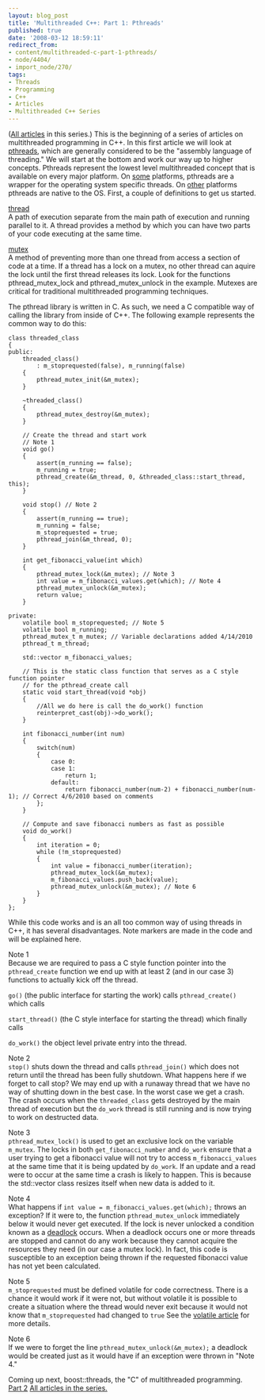 ```yaml
---
layout: blog_post
title: 'Multithreaded C++: Part 1: Pthreads'
published: true
date: '2008-03-12 18:59:11'
redirect_from:
- content/multithreaded-c-part-1-pthreads/
- node/4404/
- import_node/270/
tags:
- Threads
- Programming
- C++
- Articles
- Multithreaded C++ Series
---
```


([All articles](/tags/multithreaded-c-series) in this series.) This is the beginning of a series of articles on multithreaded programming in C++. In this first article we will look at [pthreads](https://computing.llnl.gov/tutorials/pthreads/), which are generally considered to be the "assembly language of threading." We will start at the bottom and work our way up to higher concepts. Pthreads represent the lowest level multithreaded concept that is available on every major platform. On [some](http://sourceware.org/pthreads-win32/) platforms, pthreads are a wrapper for the operating system specific threads. On [other](http://en.wikipedia.org/wiki/Native_POSIX_Thread_Library) platforms pthreads are native to the OS. First, a couple of definitions to get us started.

[thread](http://en.wikipedia.org/wiki/Thread_%28computer_science%29)  
A path of execution separate from the main path of execution and running parallel to it. A thread provides a method by which you can have two parts of your code executing at the same time.

[mutex](http://en.wikipedia.org/wiki/Mutual_exclusion)  
A method of preventing more than one thread from access a section of code at a time. If a thread has a lock on a mutex, no other thread can aquire the lock until the first thread releases its lock. Look for the functions pthread_mutex_lock and pthread_mutex_unlock in the example. Mutexes are critical for traditional multithreaded programming techniques.

The pthread library is written in C. As such, we need a C compatible way of calling the library from inside of C++. The following example represents the common way to do this:

    class threaded_class
    {
    public:
        threaded_class()
            : m_stoprequested(false), m_running(false)
        {
            pthread_mutex_init(&m_mutex);
        }

        ~threaded_class()
        {
            pthread_mutex_destroy(&m_mutex);
        }

        // Create the thread and start work
        // Note 1
        void go() 
        {
            assert(m_running == false);
            m_running = true;
            pthread_create(&m_thread, 0, &threaded_class::start_thread, this);
        }

        void stop() // Note 2
        {
            assert(m_running == true);
            m_running = false;
            m_stoprequested = true;
            pthread_join(&m_thread, 0);
        }

        int get_fibonacci_value(int which)
        {
            pthread_mutex_lock(&m_mutex); // Note 3 
            int value = m_fibonacci_values.get(which); // Note 4 
            pthread_mutex_unlock(&m_mutex);
            return value;
        }

    private:
        volatile bool m_stoprequested; // Note 5
        volatile bool m_running;
        pthread_mutex_t m_mutex; // Variable declarations added 4/14/2010
        pthread_t m_thread;
        
        std::vector m_fibonacci_values;

        // This is the static class function that serves as a C style function pointer
        // for the pthread_create call
        static void start_thread(void *obj)
        {
            //All we do here is call the do_work() function
            reinterpret_cast(obj)->do_work();
        }

        int fibonacci_number(int num)
        {
            switch(num)
            {
                case 0:
                case 1:
                    return 1;
                default:
                    return fibonacci_number(num-2) + fibonacci_number(num-1); // Correct 4/6/2010 based on comments
            };
        }    

        // Compute and save fibonacci numbers as fast as possible
        void do_work()
        {
            int iteration = 0;
            while (!m_stoprequested)
            {
                int value = fibonacci_number(iteration);
                pthread_mutex_lock(&m_mutex);
                m_fibonacci_values.push_back(value);
                pthread_mutex_unlock(&m_mutex); // Note 6
            }
        }                    
    };

While this code works and is an all too common way of using threads in C++, it has several disadvantages. Note markers are made in the code and will be explained here.

Note 1  
Because we are required to pass a C style function pointer into the `pthread_create` function we end up with at least 2 (and in our case 3) functions to actually kick off the thread.

`go()` (the public interface for starting the work) calls `pthread_create()` which calls

`start_thread()` (the C style interface for starting the thread) which finally calls

`do_work()` the object level private entry into the thread.

Note 2  
`stop()` shuts down the thread and calls `pthread_join()` which does not return until the thread has been fully shutdown. What happens here if we forget to call stop? We may end up with a runaway thread that we have no way of shutting down in the best case. In the worst case we get a crash. The crash occurs when the `threaded_class` gets destroyed by the main thread of execution but the `do_work` thread is still running and is now trying to work on destructed data.

Note 3  
`pthread_mutex_lock()` is used to get an exclusive lock on the variable `m_mutex`. The locks in both `get_fibonacci_number` and `do_work` ensure that a user trying to get a fibonacci value will not try to access `m_fibonacci_values` at the same time that it is being updated by `do_work`. If an update and a read were to occur at the same time a crash is likely to happen. This is because the std::vector class resizes itself when new data is added to it.

Note 4  
What happens if `int value = m_fibonacci_values.get(which);` throws an exception? If it were to, the function `pthread_mutex_unlock` immediately below it would never get executed. If the lock is never unlocked a condition known as a [deadlock](http://en.wikipedia.org/wiki/Deadlock) occurs. When a deadlock occurs one or more threads are stopped and cannot do any work because they cannot acquire the resources they need (in our case a mutex lock). In fact, this code is susceptible to an exception being thrown if the requested fibonacci value has not yet been calculated.

Note 5  
`m_stoprequested` must be defined volatile for code correctness. There is a chance it would work if it were not, but without volatile it is possible to create a situation where the thread would never exit because it would not know that `m_stoprequested` had changed to `true` See the [volatile article](/import_node/272) for more details.

Note 6  
If we were to forget the line `pthread_mutex_unlock(&m_mutex);` a deadlock would be created just as it would have if an exception were thrown in "Note 4."

Coming up next, boost::threads, the "C" of multithreaded programming. [Part 2](/import_node/277) [All articles in the series.](/tags/multithreaded-c-series)
